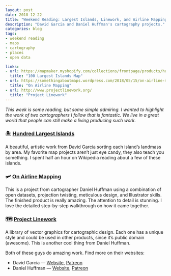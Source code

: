 ```yaml
---
layout: post
date: 2018-12-22
title: "Weekend Reading: Largest Islands, Linework, and Airline Mapping"
description: "David Garcia and Daniel Huffman's cartography projects."
categories: blog
tags:
- weekend reading
- maps
- cartography
- places
- open data

links:
- url: https://mapmaker.myshopify.com/collections/frontpage/products/hundred-largest-islands-of-the-world-poster
  title: "100 Largest Islands Map"
- url: https://somethingaboutmaps.wordpress.com/2018/05/15/on-airline-mapping/
  title: "On Airline Mapping"
- url: http://www.projectlinework.org/
  title: "Project Linework"
---
```


_This week is some reading, but some simple admiring. I wanted to highlight the work of two cartographers I follow that is fantastic. We live in a great world that people can still make a living producing such work._

### 🏝 [Hundred Largest Islands](https://mapmaker.myshopify.com/collections/frontpage/products/hundred-largest-islands-of-the-world-poster "Hundred Largest Islands")

A beautiful, artistic work from David Garcia sorting each island’s landmass by area. My favorite map projects aren’t just eye candy, they also teach you something. I spent half an hour on Wikipedia reading about a few of these islands.

### 🛩 [On Airline Mapping](https://somethingaboutmaps.wordpress.com/2018/05/15/on-airline-mapping/ "Airline Mapping")

This is a project from cartographer Daniel Huffman using a combination of open datasets, projection twisting, meticulous design, and Illustrator skills. The finished product is really amazing. The attention to detail is stunning. I love the detailed step-by-step walkthrough on how it came together.

### 🗺 [Project Linework](http://www.projectlinework.org/ "Project Linework")

A library of vector graphics for cartographic design. Each one has a unique style and could be used in other products, since it’s public domain (awesome). This is another cool thing from Daniel Huffman.

Both of these guys do amazing work. Find more on their websites:

* David Garcia — [Website](https://www.mapmakerdavid.com/ "David Garcia"), [Patreon](https://www.patreon.com/mapmakerdavid "David Garcia Patreon")
* Daniel Huffman — [Website](https://somethingaboutmaps.wordpress.com/ "Something About Maps"), [Patreon](https://www.patreon.com/pinakographos "Daniel Huffman")
